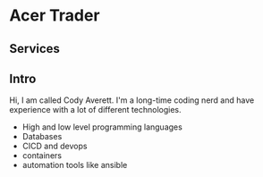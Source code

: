 # Acer Trader

## Services


## Intro
Hi, I am called Cody Averett.
I'm a long-time coding nerd and have experience with a lot of different technologies.
- High and low level programming languages
- Databases
- CICD and devops
- containers
- automation tools like ansible
